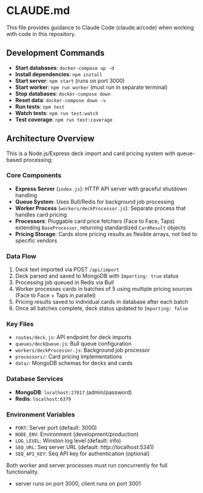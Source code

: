 # CLAUDE.md

This file provides guidance to Claude Code (claude.ai/code) when working with code in this repository.

## Development Commands

- **Start databases**: `docker-compose up -d`
- **Install dependencies**: `npm install`
- **Start server**: `npm start` (runs on port 3000)
- **Start worker**: `npm run worker` (must run in separate terminal)
- **Stop databases**: `docker-compose down`
- **Reset data**: `docker-compose down -v`
- **Run tests**: `npm test`
- **Watch tests**: `npm run test:watch`
- **Test coverage**: `npm run test:coverage`

## Architecture Overview

This is a Node.js/Express deck import and card pricing system with queue-based processing:

### Core Components

- **Express Server** (`index.js`): HTTP API server with graceful shutdown handling
- **Queue System**: Uses Bull/Redis for background job processing
- **Worker Process** (`workers/deckProcessor.js`): Separate process that handles card pricing
- **Processors**: Pluggable card price fetchers (Face to Face, Taps) extending `BaseProcessor`, returning standardized `CardResult` objects
- **Pricing Storage**: Cards store pricing results as flexible arrays, not tied to specific vendors

### Data Flow

1. Deck text imported via POST `/api/import`
2. Deck parsed and saved to MongoDB with `Importing: true` status
3. Processing job queued in Redis via Bull
4. Worker processes cards in batches of 5 using multiple pricing sources (Face to Face + Taps in parallel)
5. Pricing results saved to individual cards in database after each batch
6. Once all batches complete, deck status updated to `Importing: false`

### Key Files

- `routes/deck.js`: API endpoint for deck imports
- `queues/deckQueue.js`: Bull queue configuration
- `workers/deckProcessor.js`: Background job processor
- `processors/`: Card pricing implementations
- `data/`: MongoDB schemas for decks and cards

### Database Services

- **MongoDB**: `localhost:27017` (admin/password)
- **Redis**: `localhost:6379`

### Environment Variables

- `PORT`: Server port (default: 3000)
- `NODE_ENV`: Environment (development/production)
- `LOG_LEVEL`: Winston log level (default: info)
- `SEQ_URL`: Seq server URL (default: http://localhost:5341)
- `SEQ_API_KEY`: Seq API key for authentication (optional)

Both worker and server processes must run concurrently for full functionality.
- server runs on port 3000, client runs on port 3001